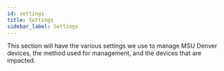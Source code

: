 ```yaml
---
id: settings
title: Settings
sidebar_label: Settings
---
```


This section will have the various settings we use to manage MSU Denver devices, the method used for management, and the devices that are impacted.

